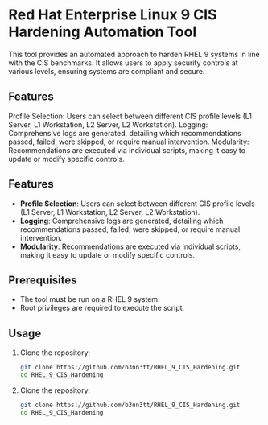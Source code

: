 # Red Hat Enterprise Linux 9 CIS Hardening Automation Tool

This tool provides an automated approach to harden RHEL 9 systems in line with the CIS benchmarks. It allows users to apply security controls at various levels, ensuring systems are compliant and secure.

## Features
Profile Selection: Users can select between different CIS profile levels (L1 Server, L1 Workstation, L2 Server, L2 Workstation).
Logging: Comprehensive logs are generated, detailing which recommendations passed, failed, were skipped, or require manual intervention.
Modularity: Recommendations are executed via individual scripts, making it easy to update or modify specific controls.

## Features

- **Profile Selection**: Users can select between different CIS profile levels (L1 Server, L1 Workstation, L2 Server, L2 Workstation).
- **Logging**: Comprehensive logs are generated, detailing which recommendations passed, failed, were skipped, or require manual intervention.
- **Modularity**: Recommendations are executed via individual scripts, making it easy to update or modify specific controls.

## Prerequisites

- The tool must be run on a RHEL 9 system.
- Root privileges are required to execute the script.

## Usage

1. Clone the repository:
   ```bash
   git clone https://github.com/b3nn3tt/RHEL_9_CIS_Hardening.git
   cd RHEL_9_CIS_Hardening
1. Clone the repository:
   ```bash
   git clone https://github.com/b3nn3tt/RHEL_9_CIS_Hardening.git
   cd RHEL_9_CIS_Hardening

